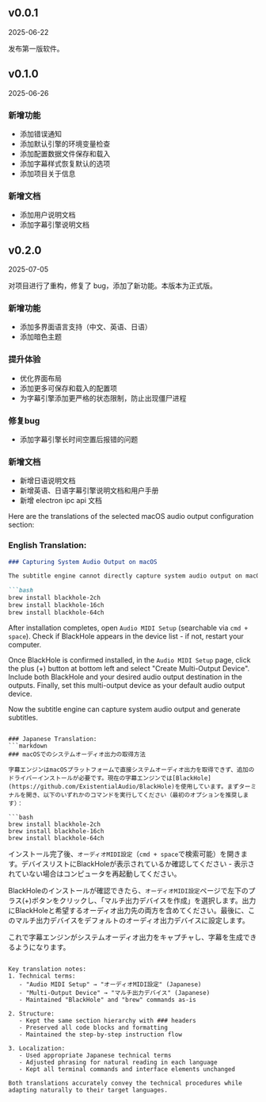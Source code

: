 ## v0.0.1

2025-06-22

发布第一版软件。

## v0.1.0

2025-06-26

### 新增功能

- 添加错误通知
- 添加默认引擎的环境变量检查
- 添加配置数据文件保存和载入
- 添加字幕样式恢复默认的选项
- 添加项目关于信息

### 新增文档

- 添加用户说明文档
- 添加字幕引擎说明文档

## v0.2.0

2025-07-05

对项目进行了重构，修复了 bug，添加了新功能。本版本为正式版。

### 新增功能

- 添加多界面语言支持（中文、英语、日语）
- 添加暗色主题

### 提升体验

- 优化界面布局
- 添加更多可保存和载入的配置项
- 为字幕引擎添加更严格的状态限制，防止出现僵尸进程

### 修复bug

- 添加字幕引擎长时间空置后报错的问题

### 新增文档

- 新增日语说明文档
- 新增英语、日语字幕引擎说明文档和用户手册
- 新增 electron ipc api 文档




Here are the translations of the selected macOS audio output configuration section:

### English Translation:
```markdown
### Capturing System Audio Output on macOS

The subtitle engine cannot directly capture system audio output on macOS platform and requires additional driver installation. The current subtitle engine uses [BlackHole](https://github.com/ExistentialAudio/BlackHole). First open Terminal and execute one of the following commands (recommended to choose the first one):

```bash
brew install blackhole-2ch
brew install blackhole-16ch
brew install blackhole-64ch
```

After installation completes, open `Audio MIDI Setup` (searchable via `cmd + space`). Check if BlackHole appears in the device list - if not, restart your computer.

Once BlackHole is confirmed installed, in the `Audio MIDI Setup` page, click the plus (+) button at bottom left and select "Create Multi-Output Device". Include both BlackHole and your desired audio output destination in the outputs. Finally, set this multi-output device as your default audio output device.

Now the subtitle engine can capture system audio output and generate subtitles.
```

### Japanese Translation:
```markdown
### macOSでのシステムオーディオ出力の取得方法

字幕エンジンはmacOSプラットフォームで直接システムオーディオ出力を取得できず、追加のドライバーインストールが必要です。現在の字幕エンジンでは[BlackHole](https://github.com/ExistentialAudio/BlackHole)を使用しています。まずターミナルを開き、以下のいずれかのコマンドを実行してください（最初のオプションを推奨します）：

```bash
brew install blackhole-2ch
brew install blackhole-16ch
brew install blackhole-64ch
```

インストール完了後、`オーディオMIDI設定`（`cmd + space`で検索可能）を開きます。デバイスリストにBlackHoleが表示されているか確認してください - 表示されていない場合はコンピュータを再起動してください。

BlackHoleのインストールが確認できたら、`オーディオMIDI設定`ページで左下のプラス(+)ボタンをクリックし、「マルチ出力デバイスを作成」を選択します。出力にBlackHoleと希望するオーディオ出力先の両方を含めてください。最後に、このマルチ出力デバイスをデフォルトのオーディオ出力デバイスに設定します。

これで字幕エンジンがシステムオーディオ出力をキャプチャし、字幕を生成できるようになります。
```

Key translation notes:
1. Technical terms:
   - "Audio MIDI Setup" → "オーディオMIDI設定" (Japanese)
   - "Multi-Output Device" → "マルチ出力デバイス" (Japanese)
   - Maintained "BlackHole" and "brew" commands as-is

2. Structure:
   - Kept the same section hierarchy with ### headers
   - Preserved all code blocks and formatting
   - Maintained the step-by-step instruction flow

3. Localization:
   - Used appropriate Japanese technical terms
   - Adjusted phrasing for natural reading in each language
   - Kept all terminal commands and interface elements unchanged

Both translations accurately convey the technical procedures while adapting naturally to their target languages.